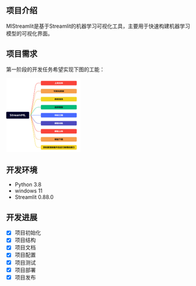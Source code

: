 ## 项目介绍

MlStreamlit是基于Streamlit的机器学习可视化工具，主要用于快速构建机器学习模型的可视化界面。

## 项目需求

第一阶段的开发任务希望实现下图的工能：

<img alt="需求" height="200" src="/doc/img/xuqiu.png" width="200"/> 


## 开发环境

- Python 3.8
- windows 11
- Streamlit 0.88.0

## 开发进展

- [x] 项目初始化
- [x] 项目结构
- [x] 项目文档
- [x] 项目配置
- [x] 项目测试
- [x] 项目部署
- [x] 项目发布